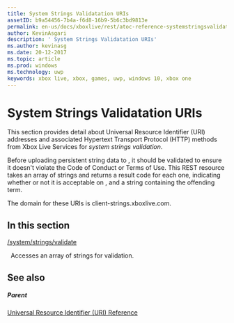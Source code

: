 ```yaml
---
title: System Strings Validatation URIs
assetID: b9a54456-7b4a-f6d8-16b9-5b6c3bd9813e
permalink: en-us/docs/xboxlive/rest/atoc-reference-systemstringsvalidate.html
author: KevinAsgari
description: ' System Strings Validatation URIs'
ms.author: kevinasg
ms.date: 20-12-2017
ms.topic: article
ms.prod: windows
ms.technology: uwp
keywords: xbox live, xbox, games, uwp, windows 10, xbox one
---
```



# System Strings Validatation URIs
 
This section provides detail about Universal Resource Identifier (URI) addresses and associated Hypertext Transport Protocol (HTTP) methods from Xbox Live Services for *system strings validation*.
 
Before uploading persistent string data to , it should be validated to ensure it doesn't violate the Code of Conduct or Terms of Use. This REST resource takes an array of strings and returns a result code for each one, indicating whether or not it is acceptable on , and a string containing the offending term.
 
The domain for these URIs is client-strings.xboxlive.com.
 
<a id="ID4EQB"></a>

 
## In this section

[/system/strings/validate](uri-systemstringsvalidate.md)

&nbsp;&nbsp;Accesses an array of strings for validation.
 
<a id="ID4EWB"></a>

 
## See also
 
<a id="ID4EYB"></a>

 
##### Parent 

[Universal Resource Identifier (URI) Reference](../atoc-xboxlivews-reference-uris.md)

   